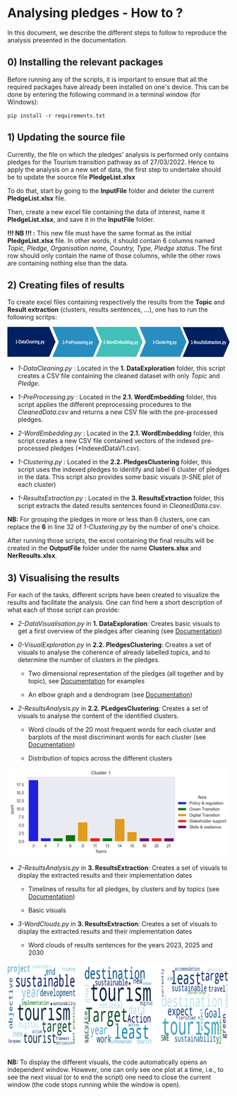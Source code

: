# Analysing pledges - How to ? 

In this document, we describe the different steps to follow to reproduce the analysis presented in the documentation. 

## 0) Installing the relevant packages

Before running any of the scripts, it is important to ensure that all the required packages have already been installed on one's device. This can be done by entering the following command in a terminal window (for Windows): 
```
pip install -r requirements.txt
```

## 1) Updating the source file

Currently, the file on which the pledges' analysis is performed only contains pledges for the Tourism transition pathway as of 27/03/2022. Hence to apply the analysis on a new set of data, the first step to undertake should be to update the source file **PledgeList.xlsx**

To do that, start by going to the **InputFile** folder and deleter the current **PledgeList.xlsx** file. 

Then, create a new excel file containing the data of interest, name it **PledgeList.xlsx**, and save it in the **InputFile** folder. 

**!!! NB !!! :** This new file must have the same format as the initial **PledgeList.xlsx** file. In other words, it should contain 6 columns named *Topic, Pledge, Organisation name, Country, Type, Pledge status*. The first row should only contain the name of those columns, while the other rows are containing nothing else than the data. 

## 2) Creating files of results

To create excel files containing respectively the results from the **Topic** and **Result extraction** (clusters, results sentences, ...), one has to run the following scritps: 

<p align="center">
    <img src="/UserGuide/Figures/process.png" height = 68 width = 750 class = "center">
</p>

- *1-DataCleaning.py* : Located in the **1. DataExploration** folder, this script creates a CSV file containing the cleaned dataset with only *Topic* and *Pledge*.

- *1-PreProcessing.py* : Located in the **2.1. WordEmbedding** folder, this script applies the different preprocessing procedures to the *CleanedData.csv* and returns a new CSV file with the pre-processed pledges. 

- *2-WordEmbedding.py* : Located in the **2.1. WordEmbedding** folder, this script creates a new CSV file contained vectors of the indexed pre-processed pledges (*IndexedDataV1.csv).

- *1-Clustering.py* : Located in the **2.2. PledgesClustering** folder, this script uses the indexed pledges to identify and label 6 cluster of pledges in the data. This script also provides some basic visuals (t-SNE plot of each cluster)

- *1-ResultsExtraction.py* : Located in the **3. ResultsExtraction** folder, this script extracts the dated results sentences found in *CleanedData.csv*.

**NB:** For grouping the pledges in more or less than 6 clusters, one can replace the **6** in line 32 of *1-Clustering.py* by the number of one's choice.

After running those scripts, the excel containing the final results will be created in the **OutputFile** folder under the name **Clusters.xlsx** and **NerResults.xlsx**. 

## 3) Visualising the results

For each of the tasks, different scripts have been created to visualize the results and facilitate the analysis. One can find here a short description of what each of those script can provide: 

- *2-DataVisualisation.py* in **1. DataExploration**: Creates basic visuals to get a first overview of the pledges after cleaning (see [Documentation](/README.md#early-data-visualization)) 

- *0-VisualExploration.py* in **2.2. PledgesClustering**: Creates a set of visuals to analyse the coherence of already labelled topics, and to determine the number of clusters in the pledges. 

    * Two dimensional representation of the pledges (all together and by topic), see [Documentation](/README.md#4-analysis-of-results) for examples

    * An elbow graph and a dendrogram (see [Documentation](/README.md#3-clustering))

- *2-ResultsAnalysis.py* in **2.2. PLedgesClustering**: Creates a set of visuals to analyse the content of the identified clusters. 

    * Word clouds of the 20 most frequent words for each cluster and barplots of the most discriminant words for each cluster (see [Documentation](/README.md#4-analysis-of-results))

    * Distribution of topics across the different clusters

<p align="center">
    <img src="/UserGuide/Figures/visuals1.png" width = 623 height = 200>
</p>


- *2-ResultsAnalysis.py* in **3. ResultsExtraction**: Creates a set of visuals to display the extracted results and their implementation dates 


    * Timelines of results for all pledges, by clusters and by topics (see [Documentation](/README.md#1-process-and-results))
    
    * Basic visuals 

- *3-WordClouds.py* in **3. ResultsExtraction**: Creates a set of visuals to display the extracted results and their implementation dates 

    * Word clouds of results sentences for the years 2023, 2025 and 2030

<p align="center">
    <img src="/UserGuide/Figures/visuals2.png" width = 623 height = 200>
</p>

**NB:** To display the different visuals, the code automatically opens an independent window. However, one can only see one plot at a time, i.e., to see the next visual (or to end the script) one need to close the current window (the code stops running while the window is open). 



